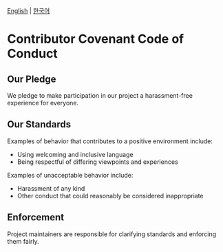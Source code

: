 [English](./CODE_OF_CONDUCT.md) | [한국어](./CODE_OF_CONDUCT.ko.md)

# Contributor Covenant Code of Conduct

## Our Pledge
We pledge to make participation in our project a harassment-free experience for everyone.

## Our Standards
Examples of behavior that contributes to a positive environment include:
- Using welcoming and inclusive language
- Being respectful of differing viewpoints and experiences

Examples of unacceptable behavior include:
- Harassment of any kind
- Other conduct that could reasonably be considered inappropriate

## Enforcement
Project maintainers are responsible for clarifying standards and enforcing them fairly.
